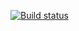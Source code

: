 [![Build status](https://ci.appveyor.com/api/projects/status/44779leye2uo0amq?svg=true)](https://ci.appveyor.com/project/Dina18013/application)
